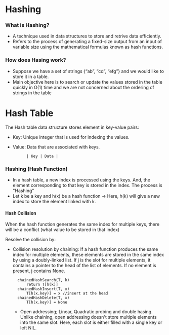 # Hashing
### What is Hashing?
- A technique used in data structures to store and retrive data efficiently.
- Refers to the process of generating a fixed-size output from an input of variable size
using the mathematical formulas known as hash functions.

### How does Hasing work?
- Suppose we have a set of strings {“ab”, “cd”, “efg”} and we would like to store it in a table. 
- Main objective here is to search or update the values stored in the table quickly in O(1) time  and we are not concerned about the ordering of strings in the table

# Hash Table 
The Hash table data structure stores element in key-value pairs:
+ Key: Unique integer that is used for indexing the values.
+ Value: Data that are associated with keys.

            | Key | Data |


### Hashing (Hash Function)
- In a hash table, a new index is processed using the keys. And, the element corresponding to that key is stored in the index. The process is "Hashing"
- Let k be a key and h(x) be a hash function
-> Here, h(k) will give a new index to store the element linked with k.

#### Hash Collision
When the hash function generates the same index for multiple keys, there will be a conflict (what value to be stored in that index)

Resolve the collision by: 
+ Collision resolution by chaining: If a hash function produces the same index 
    for multiple elements, these elements are stored in the same index by using a 
    doubly-linked list. If j is the slot for multiple elements, it contains a pointer 
    to the head of the list of elements. If no element is present, j contains None.

        chainedHashSearch(T, k)
            return T[h(k)]
        chainedHashInsert(T, x)
            T[h(x.key)] = x //insert at the head
        chainedHashDelete(T, x)
            T[h(x.key)] = None
    + Open addressing; Linear, Quadratic probing and double hasing. Unlike chaining, open addressing doesn't store multiple elements into the same slot. Here, each  slot is either filled with a single key or left NIL.
